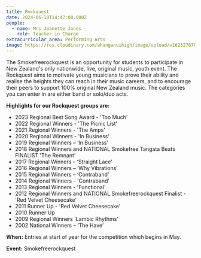 ```yaml
---
title: Rockquest
date: 2024-06-10T14:47:00.000Z
people:
  - name: Mrs Jeanette Jones
    role: Teacher in Charge
extracurricular_area: Performing Arts
image: https://res.cloudinary.com/whanganuihigh/image/upload/v1623278708/Performing%20Arts/Rockquest_montage.jpg
---
```

The Smokefreerockquest is an opportunity for students to participate in New Zealand's only nationwide, live, original music, youth event. The Rockquest aims to motivate young musicians to prove their ability and realise the heights they can reach in their music careers, and to encourage their peers to support 100% original New Zealand music. The categories you can enter in are either band or solo/duo acts.

**Highlights for our Rockquest groups are:**

* 2023 Regional Best Song Award - 'Too Much'
* 2022 Regional Winners - 'The Picnic List'  
* 2021 Regional Winners - 'The Amps'
* 2020 Regional Winners - 'In Business'
* 2019 Regional Winners  – ‘In Business’
* 2018 Regional Winners and NATIONAL Smokefree Tangata Beats FINALIST 'The Remnant’
* 2017 Regional Winners – ‘Straight Lace’
* 2016 Regional Winners – ‘Why Vibrations’
* 2015 Regional Winners – ‘Contraband’
* 2014 Regional Winners - 'Contraband'
* 2013 Regional Winners - 'Functional'
* 2012 Regional Winners and NATIONAL Smokefreerockquest Finalist - 'Red Velvet Cheesecake'
* 2011 Runner Up - 'Red Velvet Cheesecake'
* 2010 Runner Up
* 2009 Regional Winners 'Lambic Rhythms'
* 2002 National Winners – ‘The Have’

**When:** Entries at start of year for the competition which begins in May.

**Event:** Smokefreerockquest
